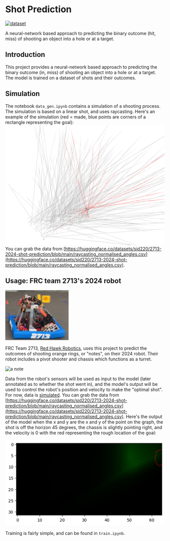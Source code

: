 # Shot Prediction
[![dataset](https://huggingface.co/datasets/huggingface/badges/resolve/main/dataset-on-hf-sm.svg)](https://huggingface.co/datasets/sid220/2713-2024-shot-prediction/blob/main/raycasting_normalised_angles.csv)

A neural-network based approach to predicting the binary outcome (hit, miss) of shooting an object into a hole or at a
target.

## Introduction

This project provides a neural-network based approach to predicting the binary outcome (in, miss) of shooting an object
into a hole or at a target. The model is trained on a dataset of shots and their outcomes.

## Simulation

The notebook `data_gen.ipynb` contains a simulation of a shooting process. The simulation is based on a linear shot, and
uses raycasting.
Here's an example of the simulation (red = made, blue points are corners of a rectangle representing the goal):
![Simulated shots](other/sim.png)
You can grab the data
from [https://huggingface.co/datasets/sid220/2713-2024-shot-prediction/blob/main/raycasting_normalised_angles.csv](https://huggingface.co/datasets/sid220/2713-2024-shot-prediction/blob/main/raycasting_normalised_angles.csv).

## Usage: FRC team 2713's 2024 robot

<img alt="FRC 2713&#39;s 2024 robot" src="other/robot2024.png" width="200"/>

FRC Team 2713, [Red Hawk Robotics](https://www.thebluealliance.com/team/2713), uses this project to predict the outcomes
of shooting orange rings, or "notes", on their 2024 robot. Their robot includes a pivot shooter and chassis which
functions as a turret.

<img alt="a note" height="100" src="https://cdn.andymark.com/product_images/frc-2024-am-4999/6599718c4abebb01304612e9/zoom.jpg" width="100"/>

Data from the robot's sensors will be used as input to the model (later annotated as to whether the shot went in), and
the
model's output will be used to control the robot's position and velocity to make the "optimal shot". For now, data
is [simulated](#Simulation). You can grab the data
from [https://huggingface.co/datasets/sid220/2713-2024-shot-prediction/blob/main/raycasting_normalised_angles.csv](https://huggingface.co/datasets/sid220/2713-2024-shot-prediction/blob/main/raycasting_normalised_angles.csv).
Here's the output of the model when the x and y are the x and y of the point on the graph, the shot is off the horizon 45 degrees, the chassis is slightly pointing right, and the velocity is 0
with the red representing the rough location of the goal:

![Model output](other/predictions.png)

Training is fairly simple, and can be found in `train.ipynb`.
